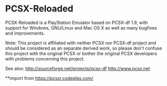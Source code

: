 PCSX-Reloaded
=============

PCSX-Reloaded is a PlayStation Emulator based on PCSX-df 1.9, with support for Windows, GNU/Linux and Mac OS X as well as many bugfixes and improvements.

Note: This project is affiliated with neither PCSX nor PCSX-df project and should be considered as an separate derived work, so please don't confuse this project with the original PCSX or bother the original PCSX developers with problems concerning this project.

See also:
http://sourceforge.net/projects/pcsx-df
http://www.pcsx.net

**import from https://pcsxr.codeplex.com/

